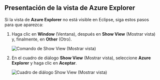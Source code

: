 ## <a name="display-the-azure-explorer-view"></a>Presentación de la vista de Azure Explorer

Si la vista de **Azure Explorer** no está visible en Eclipse, siga estos pasos para que aparezca:

1. Haga clic en **Window** (Ventana), después en **Show View** (Mostrar vista) y, finalmente, en **Other** (Otro).

   ![Comando de Show View (Mostrar vista)](media/azure-toolkit-for-eclipse-show-azure-explorer/show-az-exp-01.png)

2. En el cuadro de diálogo **Show View** (Mostrar vista), seleccione **Azure Explorer** y haga clic en **Aceptar**.

   ![Cuadro de diálogo Show View (Mostrar vista)](media/azure-toolkit-for-eclipse-show-azure-explorer/show-az-exp-02.png)

